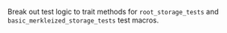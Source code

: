Break out test logic to trait methods for `root_storage_tests` and `basic_merkleized_storage_tests` test macros.
